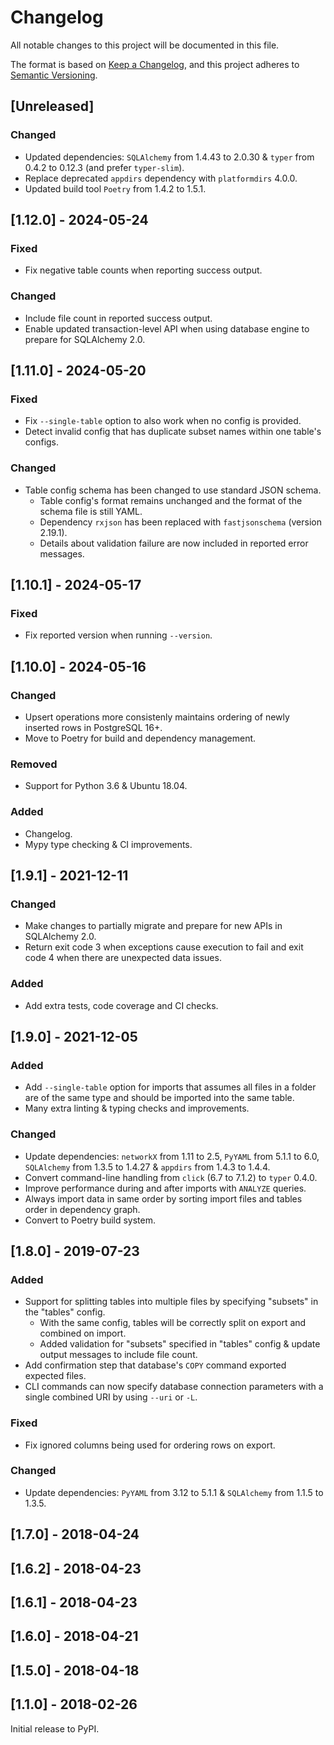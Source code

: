 # Changelog

All notable changes to this project will be documented in this file.

The format is based on [Keep a Changelog](https://keepachangelog.com/en/1.0.0/),
and this project adheres to [Semantic Versioning](https://semver.org/spec/v2.0.0.html).

## [Unreleased]

### Changed

- Updated dependencies: `SQLAlchemy` from 1.4.43 to 2.0.30 & `typer` from 0.4.2 to 0.12.3 (and prefer `typer-slim`).
- Replace deprecated `appdirs` dependency with `platformdirs` 4.0.0.
- Updated build tool `Poetry` from 1.4.2 to 1.5.1.

## [1.12.0] - 2024-05-24

### Fixed

- Fix negative table counts when reporting success output.

### Changed

- Include file count in reported success output.
- Enable updated transaction-level API when using database engine to prepare for SQLAlchemy 2.0.

## [1.11.0] - 2024-05-20

### Fixed

* Fix `--single-table` option to also work when no config is provided.
* Detect invalid config that has duplicate subset names within one table's configs.

### Changed

* Table config schema has been changed to use standard JSON schema.
  * Table config's format remains unchanged and the format of the schema file is still YAML.
  * Dependency `rxjson` has been replaced with `fastjsonschema` (version 2.19.1).
  * Details about validation failure are now included in reported error messages.

## [1.10.1] - 2024-05-17

### Fixed

* Fix reported version when running `--version`.

## [1.10.0] - 2024-05-16

### Changed

* Upsert operations more consistenly maintains ordering of newly inserted rows in PostgreSQL 16+.
* Move to Poetry for build and dependency management.

### Removed

* Support for Python 3.6 & Ubuntu 18.04.

### Added

* Changelog.
* Mypy type checking & CI improvements.

## [1.9.1] - 2021-12-11

### Changed

* Make changes to partially migrate and prepare for new APIs in SQLAlchemy 2.0.
* Return exit code 3 when exceptions cause execution to fail and exit code 4 when there are unexpected data issues.

### Added

* Add extra tests, code coverage and CI checks.

## [1.9.0] - 2021-12-05

### Added

* Add `--single-table` option for imports that assumes all files in a folder are of the same type and should be imported into the same table.
* Many extra linting & typing checks and improvements.

### Changed

* Update dependencies: `networkX` from 1.11 to 2.5, `PyYAML` from 5.1.1 to 6.0, `SQLAlchemy` from 1.3.5 to 1.4.27 & `appdirs` from 1.4.3 to 1.4.4.
* Convert command-line handling from `click` (6.7 to 7.1.2) to `typer` 0.4.0.
* Improve performance during and after imports with `ANALYZE` queries.
* Always import data in same order by sorting import files and tables order in dependency graph.
* Convert to Poetry build system.

## [1.8.0] - 2019-07-23

### Added

* Support for splitting tables into multiple files by specifying "subsets" in the "tables" config.
  * With the same config, tables will be correctly split on export and combined on import.
  * Added validation for "subsets" specified in "tables" config & update output messages to include file count.
* Add confirmation step that database's `COPY` command exported expected files.
* CLI commands can now specify database connection parameters with a single combined URI by using `--uri` or `-L`.

### Fixed

* Fix ignored columns being used for ordering rows on export.

### Changed

* Update dependencies: `PyYAML` from 3.12 to 5.1.1 & `SQLAlchemy` from 1.1.5 to 1.3.5.

## [1.7.0] - 2018-04-24

## [1.6.2] - 2018-04-23

## [1.6.1] - 2018-04-23

## [1.6.0] - 2018-04-21

## [1.5.0] - 2018-04-18

## [1.1.0] - 2018-02-26

Initial release to PyPI.
